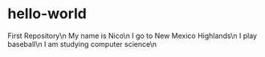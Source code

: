 # hello-world
First Repository\n
My name is Nico\n
I go to New Mexico Highlands\n
I play baseball\n
I am studying computer science\n

